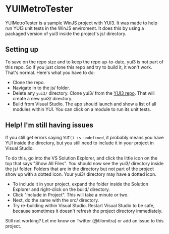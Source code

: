YUIMetroTester
==============

YUIMetroTester is a sample WinJS project with YUI3. It was made to help run YUI3 unit tests in the WinJS enviroment. 
It does this by using a packaged version of yui3 inside the project's js/ directory.

Setting up
----------

To save on the repo size and to keep the repo up-to-date, yui3 is not part of this repo. So if you just clone this repo and try to build it, it won't work.
That's normal. Here's what you have to do:

* Clone the repo.
* Navigate in to the js/ folder.
* Delete any `yui3/` directory. Clone yui3/ from the [YUI3 repo](http://github.com/yui/yui3/). That will create a new yui3/ directory. 
* Build from Visual Studio. The app should launch and show a list of all modules within YUI. You can click on a module to run its unit tests.


Help! I'm still having issues
-----------------------------

If you still get errors saying `YUI() is undefined`, it probably means you have YUI inside the directory, but you still need to include it in your project in Visual Studio.

To do this, go into the VS Solution Explorer, and click the little icon on the top that says "Show All Files". 
You should now see the yui3/ directory inside the js/ folder. Folders that are in the directory but not part of the project show up with a dotted icon. Your yui3/ directory may have a dotted icon.

* To include it in your project, expand the folder inside the Solution Explorer and right-click on the build/ directory. 
* Click "Include in Project". This will take a minute or two.
* Next, do the same with the src/ directory. 
* Try re-building within Visual Studio. Restart Visual Studio to be safe, because sometimes it doesn't refresh the project directory immediately.


Still not working? Let me know on Twitter (@tilomitra) or add an issue to this project. 
